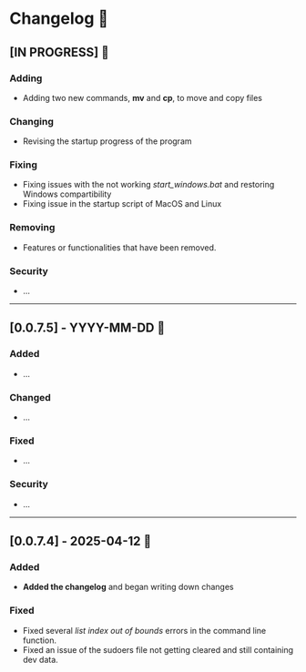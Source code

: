 # Changelog 📜

## [IN PROGRESS] 🚧
### Adding
- Adding two new commands, **mv** and **cp**, to move and copy files

### Changing
- Revising the startup progress of the program

### Fixing
- Fixing issues with the not working _start_windows.bat_ and restoring Windows compartibility
- Fixing issue in the startup script of MacOS and Linux

### Removing
- Features or functionalities that have been removed.

### Security
- ...

---

## [0.0.7.5] - YYYY-MM-DD 🏁
### Added
- ...

### Changed
- ...

### Fixed
- ...

### Security
- ...

---

## [0.0.7.4] - 2025-04-12 🚀
### Added
- **Added the changelog** and began writing down changes

### Fixed
- Fixed several _list index out of bounds_ errors in the command line function.
- Fixed an issue of the sudoers file not getting cleared and still containing dev data.
